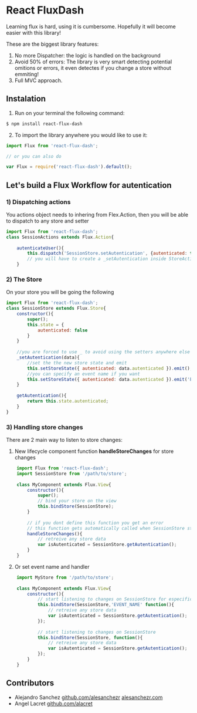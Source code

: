 # React FluxDash

Learning flux is hard, using it is cumbersome. Hopefully it will become easier with this library!

These are the  biggest library features:
1) No more Dispatcher: the logic is handled on the background
2) Avoid 50% of errors: The library is very smart detecting potential omitions or errors, it even detectes if you  change a store without emmiting!
3) Full MVC approach.

## Instalation

1. Run on your terminal the following command:
```sh
$ npm install react-flux-dash
```
2. To import the library anywhere you would like to use it:
```js
import Flux from 'react-flux-dash';

// or you can also do

var Flux = require('react-flux-dash').default();
```

## Let's build a Flux Workflow for autentication

### 1) Dispatching actions

You actions object needs to inhering from Flex.Action, then you will be able to dispatch to any store and setter
```js
import Flux from 'react-flux-dash';
class SessionActions extends Flux.Action{
    
    autenticateUser(){
        this.dispatch('SessionStore.setAutentication', {autenticated: true});
        // you will have to create a _setAutentication inside StoreActions
    }
```

### 2) The Store

On your store you will be going the following

```js
import Flux from 'react-flux-dash';
class SessionStore extends Flux.Store{
    constructor(){
        super();
        this.state = {
            autenticated: false 
        }
    }
    
    //you are forced to use _ to avoid using the setters anywhere else
    _setAutentication(data){
        //set the the new store state and emit
        this.setStoreState({ autenticated: data.autenticated }).emit();
        //you can specify an event name if you want
        this.setStoreState({ autenticated: data.autenticated }).emit('EVENT_NAME');
    }
    
    getAutentication(){
        return this.state.autenticated;
    }
}
```
### 3) Handling store changes

There are 2 main way to listen to store changes:

1) New lifecycle component function **handleStoreChanges** for store changes

```js
    import Flux from 'react-flux-dash';
    import SessionStore from '/path/to/store';
    
    class MyComponent extends Flux.View{
        constructor(){
            super();
            // bind your store on the view
            this.bindStore(SessionStore);
        }
        
        // if you dont define this function you get an error
        // this function gets automatically called when SessionStore state changes
        handleStoreChanges(){
            // retreive any store data
            var isAutenticated = SessionStore.getAutentication();
        }
    }
```

2) Or set event name and handler

```js
    import MyStore from '/path/to/store';
    
    class MyComponent extends Flux.View{
        constructor(){
            // start listening to changes on SessionStore for especific event
            this.bindStore(SessionStore,'EVENT_NAME' function(){
                // retreive any store data
                var isAutenticated = SessionStore.getAutentication();
            });
            
            // start listening to changes on SessionStore
            this.bindStore(SessionStore, function(){
                // retreive any store data
                var isAutenticated = SessionStore.getAutentication();
            });
        }
    }
```

## Contributors

- Alejandro Sanchez [github.com/alesanchezr](https://github.com/alesanchezr) [alesanchezr.com](http://alesanchezr.com)
- Angel Lacret [github.com/alacret](https://github.com/alacret)